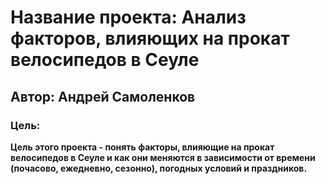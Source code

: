 # Название проекта: Анализ факторов, влияющих на прокат велосипедов в Сеуле

## Автор: Андрей Самоленков

### Цель: 
**Цель этого проекта - понять факторы, влияющие на прокат велосипедов в Сеуле и как они меняются в зависимости от времени (почасово, ежедневно, сезонно), погодных условий и праздников.**

